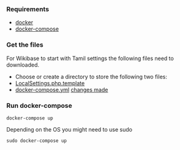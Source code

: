 ### Requirements
* [docker](https://www.docker.com/)
* [docker-compose](https://docs.docker.com/compose/install/)

### Get the files
For Wikibase to start with Tamil settings the following files need to downloaded.
* Choose or create a directory to store the following two files:
* [LocalSettings.php.template](https://raw.githubusercontent.com/andrawaag/wikibase_languages/master/wikibase_ml/LocalSettings.php.template)
* [docker-compose.yml](https://raw.githubusercontent.com/andrawaag/wikibase_languages/master/wikibase_ml/docker-compose.yml)
[changes made](./changes.MD)

### Run docker-compose
```
docker-compose up
```
Depending on the OS you might need to use sudo
```
sudo docker-compose up
```
